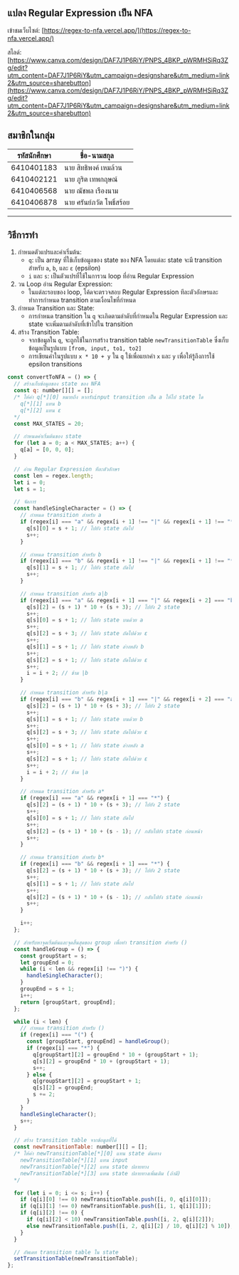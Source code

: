 ## แปลง Regular Expression เป็น NFA

เข้าชมเว็บไซต์: [https://regex-to-nfa.vercel.app/](https://regex-to-nfa.vercel.app/)

สไลด์: [https://www.canva.com/design/DAF7J1P6RiY/PNPS_4BKP_pWRMHSiRq3Zg/edit?utm_content=DAF7J1P6RiY&utm_campaign=designshare&utm_medium=link2&utm_source=sharebutton](https://www.canva.com/design/DAF7J1P6RiY/PNPS_4BKP_pWRMHSiRq3Zg/edit?utm_content=DAF7J1P6RiY&utm_campaign=designshare&utm_medium=link2&utm_source=sharebutton)

## สมาชิกในกลุ่ม

| รหัสนักศึกษา | ชื่อ-นามสกุล              |
| ------------ | ------------------------- |
| 6410401183   | นาย สิทธิพงค์ เหมล้วน     |
| 6410402121   | นาย ภูริต เทพกฤษณ์        |
| 6410406568   | นาย ณัชพล เรืองนาม        |
| 6410406878   | นาย ศรันย์ภวัต โพธิ์สร้อย |

<hr>

## วิธีการทำ

1. กำหนดตัวแปรและค่าเริ่มต้น:
   - `q`: เป็น array ที่ใช้เก็บข้อมูลของ state ของ NFA โดยแต่ละ state จะมี transition สำหรับ `a`, `b`, และ `ε` (epsilon)
   - `i` และ `s`: เป็นตัวแปรที่ใช้ในการวน loop ที่อ่าน Regular Expression
2. วน Loop อ่าน Regular Expression:
   - ในแต่ละรอบของ loop, โค้ดจะตรวจสอบ Regular Expression ทีละตัวอักษรและทำการกำหนด transition ตามเงื่อนไขที่กำหนด
3. กำหนด Transition และ State:
   - การกำหนด transition ใน `q` จะเกิดตามลำดับที่กำหนดใน Regular Expression และ state จะเพิ่มตามลำดับที่เข้าไปใน transition
4. สร้าง Transition Table:
   - จากข้อมูลใน `q`, จะถูกใช้ในการสร้าง transition table `newTransitionTable` ซึ่งเก็บข้อมูลเป็นรูปแบบ `[from, input, to1, to2]`
   - การเขียนค่าในรูปแบบ `x * 10 + y` ใน `q` ใช้เพื่อแยกค่า `x` และ `y` เพื่อให้รู้ถึงการใช้ epsilon transitions

```js
const convertToNFA = () => {
  // สร้างเก็บข้อมูลของ state ของ NFA
  const q: number[][] = [];
  /* ให้ค่า q[*][0] หมายถึง หากรับinput transition เป็น a ให้ไป state ใด
    q[*][1] แทน b
    q[*][2] แทน ε
  */
  const MAX_STATES = 20;

  // กำหนดค่าเริ่มต้นของ state
  for (let a = 0; a < MAX_STATES; a++) {
    q[a] = [0, 0, 0];
  }

  // อ่าน Regular Expression ทีละตัวอักษร
  const len = regex.length;
  let i = 0;
  let s = 1;

  // จัดการ
  const handleSingleCharacter = () => {
    // กำหนด transition สำหรับ a
    if (regex[i] === "a" && regex[i + 1] !== "|" && regex[i + 1] !== "*") {
      q[s][0] = s + 1; // ไปยัง state ถัดไป
      s++;
    }

    // กำหนด transition สำหรับ b
    if (regex[i] === "b" && regex[i + 1] !== "|" && regex[i + 1] !== "*") {
      q[s][1] = s + 1; // ไปยัง state ถัดไป
      s++;
    }

    // กำหนด transition สำหรับ a|b
    if (regex[i] === "a" && regex[i + 1] === "|" && regex[i + 2] === "b") {
      q[s][2] = (s + 1) * 10 + (s + 3); // ไปยัง 2 state
      s++;
      q[s][0] = s + 1; // ไปยัง state บนด้วย a
      s++;
      q[s][2] = s + 3; // ไปยัง state ถัดไปด้วย ε
      s++;
      q[s][1] = s + 1; // ไปยัง state ล่างหลัง b
      s++;
      q[s][2] = s + 1; // ไปยัง state ถัดไปด้วย ε
      s++;
      i = i + 2; // ข้าม |b
    }

    // กำหนด transition สำหรับ b|a
    if (regex[i] === "b" && regex[i + 1] === "|" && regex[i + 2] === "a") {
      q[s][2] = (s + 1) * 10 + (s + 3); // ไปยัง 2 state
      s++;
      q[s][1] = s + 1; // ไปยัง state บนด้วย b
      s++;
      q[s][2] = s + 3; // ไปยัง state ถัดไปด้วย ε
      s++;
      q[s][0] = s + 1; // ไปยัง state ล่างหลัง a
      s++;
      q[s][2] = s + 1; // ไปยัง state ถัดไปด้วย ε
      s++;
      i = i + 2; // ข้าม |a
    }

    // กำหนด transition สำหรับ a*
    if (regex[i] === "a" && regex[i + 1] === "*") {
      q[s][2] = (s + 1) * 10 + (s + 3); // ไปยัง 2 state
      s++;
      q[s][0] = s + 1; // ไปยัง state ถัดไป
      s++;
      q[s][2] = (s + 1) * 10 + (s - 1); // กลับไปยัง state ก่อนหน้า
      s++;
    }

    // กำหนด transition สำหรับ b*
    if (regex[i] === "b" && regex[i + 1] === "*") {
      q[s][2] = (s + 1) * 10 + (s + 3); // ไปยัง 2 state
      s++;
      q[s][1] = s + 1; // ไปยัง state ถัดไป
      s++;
      q[s][2] = (s + 1) * 10 + (s - 1); // กลับไปยัง state ก่อนหน้า
      s++;
    }

    i++;
  };

  // สำหรับหาจุดเริ่มต้นและจุดสิ้นสุดของ group เพื่อทำ transition สำหรับ ()
  const handleGroup = () => {
    const groupStart = s;
    let groupEnd = 0;
    while (i < len && regex[i] !== ")") {
      handleSingleCharacter();
    }
    groupEnd = s + 1;
    i++;
    return [groupStart, groupEnd];
  };

  while (i < len) {
    // กำหนด transition สำหรับ ()
    if (regex[i] === "(") {
      const [groupStart, groupEnd] = handleGroup();
      if (regex[i] === "*") {
        q[groupStart][2] = groupEnd * 10 + (groupStart + 1);
        q[s][2] = groupEnd * 10 + (groupStart + 1);
        s++;
      } else {
        q[groupStart][2] = groupStart + 1;
        q[s][2] = groupEnd;
        s += 2;
      }
    }
    handleSingleCharacter();
    s++;
  }

  // สร้าง transition table จากข้อมูลที่ได้
  const newTransitionTable: number[][] = [];
  /* ให้ค่า newTransitionTable[*][0] แทน state ต้นทาง
    newTransitionTable[*][1] แทน input
    newTransitionTable[*][2] แทน state ปลายทาง
    newTransitionTable[*][3] แทน state ปลายทางเพิ่มเติม (ถ้ามี)
  */

  for (let i = 0; i <= s; i++) {
    if (q[i][0] !== 0) newTransitionTable.push([i, 0, q[i][0]]);
    if (q[i][1] !== 0) newTransitionTable.push([i, 1, q[i][1]]);
    if (q[i][2] !== 0) {
      if (q[i][2] < 10) newTransitionTable.push([i, 2, q[i][2]]);
      else newTransitionTable.push([i, 2, q[i][2] / 10, q[i][2] % 10]);
    }
  }

  // อัพเดท transition table ใน state
  setTransitionTable(newTransitionTable);
};
```
